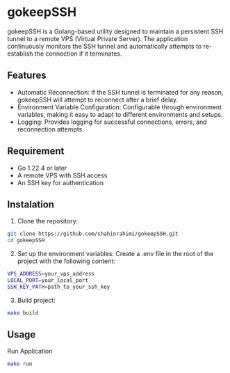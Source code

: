 # gokeepSSH

gokeepSSH is a Golang-based utility designed to maintain a persistent SSH tunnel to a remote VPS (Virtual Private Server). The application continuously monitors the SSH tunnel and automatically attempts to re-establish the connection if it terminates.

## Features
- Automatic Reconnection: If the SSH tunnel is terminated for any reason, gokeepSSH will attempt to reconnect after a brief delay.
- Environment Variable Configuration: Configurable through environment variables, making it easy to adapt to different environments and setups.
- Logging: Provides logging for successful connections, errors, and reconnection attempts.


## Requirement
- Go 1.22.4 or later
- A remote VPS with SSH access
- An SSH key for authentication

## Instalation
1. Clone the repository:
```sh
git clone https://github.com/shahinrahimi/gokeepSSH.git
cd gokeepSSH
```
2. Set up the environment variables:
 Create a .env file in the root of the project with the following content:
```sh
VPS_ADDRESS=your_vps_address
LOCAL_PORT=your_local_port
SSH_KEY_PATH=path_to_your_ssh_key
```
3. Build project:
```sh
make build
```

## Usage
Run Application
```sh
make run
```
